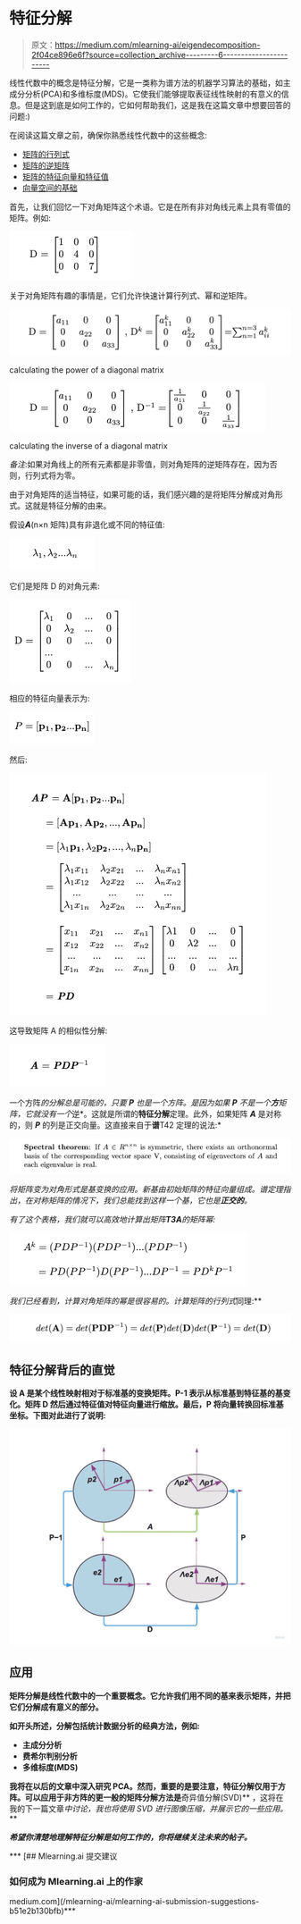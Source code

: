 # 特征分解

> 原文：<https://medium.com/mlearning-ai/eigendecomposition-2f04ce896e6f?source=collection_archive---------6----------------------->

线性代数中的概念是特征分解，它是一类称为谱方法的机器学习算法的基础，如主成分分析(PCA)和多维标度(MDS)。它使我们能够提取表征线性映射的有意义的信息。但是这到底是如何工作的，它如何帮助我们，这是我在这篇文章中想要回答的问题:)

在阅读这篇文章之前，确保你熟悉线性代数中的这些概念:

*   [矩阵的行列式](https://en.wikipedia.org/wiki/Determinant)
*   [矩阵的逆矩阵](https://en.wikipedia.org/wiki/Invertible_matrix)
*   [矩阵的特征向量和特征值](https://en.wikipedia.org/wiki/Eigenvalues_and_eigenvectors)
*   [向量空间的基础](https://en.wikipedia.org/wiki/Basis_(linear_algebra))

首先，让我们回忆一下对角矩阵这个术语。它是在所有非对角线元素上具有零值的矩阵。例如:

![](img/5156f5aabf59d10b12dba05d8653a0ed.png)

关于对角矩阵有趣的事情是，它们允许快速计算行列式、幂和逆矩阵。

![](img/b60535aab7e5e58a8f59e1f8ffe07681.png)

calculating the power of a diagonal matrix

![](img/80589ea92a727175eaa6d27d10e6e83b.png)

calculating the inverse of a diagonal matrix

*备注*:如果对角线上的所有元素都是非零值，则对角矩阵的逆矩阵存在，因为否则，行列式将为零。

由于对角矩阵的适当特征，如果可能的话，我们感兴趣的是将矩阵分解成对角形式。这就是特征分解的由来。

假设***A***(n×n 矩阵)具有非退化或不同的特征值:

![](img/287796e19e20cd9979252e55b049eeeb.png)

它们是矩阵 D 的对角元素:

![](img/f840317a52af1e7ed8a3e9f08bac08c0.png)

相应的特征向量表示为:

![](img/eb9dc80646b6d44ae76e0d824a8377a3.png)

然后:

![](img/5adef48845158fd4eda605ff0354cca1.png)

这导致矩阵 A 的相似性分解:

![](img/e220cdbe60821815a0cf8885518f84ef.png)

一个方阵*的分解总是可能的，只要 ***P*** 也是一个方阵。是因为如果 ***P*** 不是一个**方**矩阵，它就没有一个*逆*。这就是所谓的**特征分解**定理。此外，如果矩阵 ***A*** 是对称的，则 ***P*** 的列是正交向量。这直接来自于**谱**T42 定理的说法:*

*![](img/4acc6d4ab7f74ea529c365b81b1ce4af.png)*

*将矩阵变为对角形式是基变换的应用。新基由初始矩阵的特征向量组成。谱定理指出，在对称矩阵的情况下，我们总能找到这样一个基，它也是**正交的**。*

*有了这个表格，我们就可以高效地计算出矩阵**T3A**的矩阵幂:*

*![](img/4b22c8415a1f462abfdb2b248d14443c.png)*

*我们已经看到，计算对角矩阵的幂是很容易的。计算矩阵的行列式*同理:**

**![](img/60c09003a9b381fa45eb8b1c29d20145.png)**

## **特征分解背后的直觉**

**设 A 是某个线性映射相对于标准基的变换矩阵。P-1 表示从标准基到特征基的基变化。矩阵 D 然后通过特征值对特征向量进行缩放。最后，P 将向量转换回标准基坐标。下图对此进行了说明:**

**![](img/b5a8becf2b7f0dc6f34956d03309f64b.png)**

## **应用**

**矩阵分解是线性代数中的一个重要概念。它允许我们用不同的基来表示矩阵，并把它们分解成有意义的部分。**

**如开头所述，分解包括统计数据分析的经典方法，例如:**

*   ****主成分分析****
*   ****费希尔判别分析****
*   ****多维标度(MDS)****

**我将在以后的文章中深入研究 PCA。然而，重要的是要注意，特征分解仅用于方阵。可以应用于非方阵的更一般的矩阵分解方法是**奇异值分解(SVD)** ，这将在我的下一篇文章*中讨论，我也将使用 SVD 进行图像压缩，并展示它的一些应用。***

***希望你清楚地理解特征分解是如何工作的，你将继续关注未来的帖子。***

***[](/mlearning-ai/mlearning-ai-submission-suggestions-b51e2b130bfb) [## Mlearning.ai 提交建议

### 如何成为 Mlearning.ai 上的作家

medium.com](/mlearning-ai/mlearning-ai-submission-suggestions-b51e2b130bfb)***